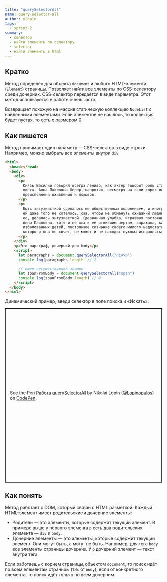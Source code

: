 ```yaml
---
title: "querySelectorAll"
name: query-selector-all
author: nlopin
tags:
  - sprint-2
summary:
  - селектор
  - найти элементы по селектору
  - selector
  - найти элементы в html
---
```


## Кратко

Метод определён для объекта `document` и любого HTML-элемента (`Element`) страницы. Позволяет найти все элементы по CSS-селектору среди дочерних. CSS-селектор передаётся в виде параметра. Этот метод используется в работе очень часто.

Возвращает похожую на массив статическую коллекцию `NodeList` с найденными элементами. Если элементов не нашлось, то коллекция будет пустая, то есть с размером 0.

## Как пишется

Метод принимает один параметр — CSS-селектор в виде строки. Например, можно выбрать все элементы внутри `div`

```html
<html>
  <head></head>
  <body>
    <div>
      <p>
        Князь Василий говорил всегда лениво, как актер говорит роль старой
        пиесы. Анна Павловна Шерер, напротив, несмотря на свои сорок лет, была
        преисполнена оживления и порывов.
      </p>
      <p>
        Быть энтузиасткой сделалось ее общественным положением, и иногда, когда
        ей даже того не хотелось, она, чтобы не обмануть ожиданий людей, знавших
        ее, делалась энтузиасткой. Сдержанная улыбка, игравшая постоянно на лице
        Анны Павловны, хотя и не шла к ее отжившим чертам, выражала, как у
        избалованных детей, постоянное сознание своего милого недостатка, от
        которого она не хочет, не может и не находит нужным исправляться.
      </p>
    </div>
    <p>Это параграф, дочерний для body</p>
    <script>
      let paragraphs = document.querySelectorAll("div>p")
      console.log(paragraphs.length) // 2

      // ищем несуществующий элемент
      let spanFromBody = document.querySelectorAll("span")
      console.log(spanFromBody.length) // 0
    </script>
  </body>
</html>
```

Динамический пример, введи селектор в поле поиска и «Искать»:

<p class="codepen" data-height="558" data-theme-id="light" data-default-tab="result" data-user="Lopinopulos" data-slug-hash="wbqdPe" style="height: 558px; box-sizing: border-box; display: flex; align-items: center; justify-content: center; border: 2px solid; margin: 1em 0; padding: 1em;" data-pen-title="Работа querySelectorAll">
  <span>See the Pen <a href="https://codepen.io/Lopinopulos/pen/wbqdPe">
  Работа querySelectorAll</a> by Nikolai Lopin (<a href="https://codepen.io/Lopinopulos">@Lopinopulos</a>)
  on <a href="https://codepen.io">CodePen</a>.</span>
</p>
<script async src="https://static.codepen.io/assets/embed/ei.js"></script>

## Как понять

Метод работает с DOM, который связан с HTML разметкой. Каждый HTML-элемент имеет родительские и дочерние элементы:

- Родители — это элементы, которые содержат текущий элемент. В примере выше у первого элемента `p` есть два родительских элемента — `div` и `body`.
- Дочерние элементы — это элементы, которые содержит текущий элемент. Они могут быть, а могут не быть. Например, для тега `body` все элементы страницы дочерние. У `p` дочерний элемент — текст внутри тега.

Если работаешь с корнем страницы, объектом `document`, то поиск идёт по всем элементам страницы (т.е. от `body`), если от конкретного элемента, то поиск идёт только по всем дочерним.
